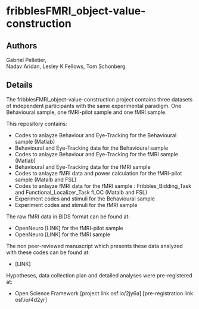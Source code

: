 # fribblesFMRI_object-value-construction
## Authors 
Gabriel Pelletier,  
Nadav Aridan, Lesley K Fellows, Tom Schonberg  

## Details
The fribblesFMRI_object-value-construction project contains three datasets of independent participants with the same experimental paradigm. One Behavioural sample, one fMRI-pilot sample and one fMRI sample.  
  
This repository contains:
* Codes to anlayze Behaviour and Eye-Tracking for the Behavioural sample (Matlab)
* Behavioural and Eye-Tracking data for the Behavioural sample
* Codes to anlayze Behaviour and Eye-Tracking for the fMRI sample (Matlab)
* Behavioural and Eye-Tracking data for the fMRI sample
* Codes to anlayze fMRI data and power calculation for the fMRI-pilot sample (Matalb and FSL)
* Codes to anlayze fMRI data for the fMRI sample : Fribbles_Bidding_Task and Functional_Localizer_Task fLOC (Matalb and FSL)
* Experiment codes and stimuli for the Behavioural sample  
* Experiment codes and stimuli for the fMRI sample  
  
The raw fMRI data in BIDS format can be found at:
* OpenNeuro [LINK] for the fMRI-pilot sample
* OpenNeuro [LINK] for the fMRI sample

The non peer-reviewed manuscript which presents these data analyzed with these codes can be found at:
* [LINK]  
  
Hypotheses, data collection plan and detailed analyses were pre-registered at:
* Open Science Framework [project link osf.io/2jy6a] [pre-registration link osf.io/4d2yr]  
  
    


